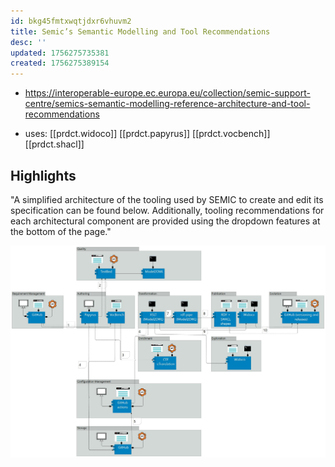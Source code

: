 ```yaml
---
id: bkg45fmtxwqtjdxr6vhuvm2
title: Semic’s Semantic Modelling and Tool Recommendations
desc: ''
updated: 1756275735381
created: 1756275389154
---
```


- https://interoperable-europe.ec.europa.eu/collection/semic-support-centre/semics-semantic-modelling-reference-architecture-and-tool-recommendations

- uses: [[prdct.widoco]] [[prdct.papyrus]] [[prdct.vocbench]] [[prdct.shacl]] 


## Highlights

"A simplified architecture of the tooling used by SEMIC to create and edit its specification can be found below. Additionally, tooling recommendations for each architectural component are provided using the dropdown features at the bottom of the page."

![](/assets/images/2025-08-26-23-16-49.png)